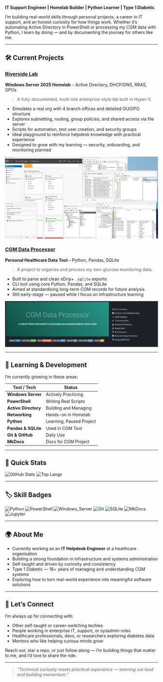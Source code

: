 **IT Support Engineer | Homelab Builder | Python Learner | Type 1 Diabetic**

I’m building real-world skills through personal projects, a career in IT support, and an honest curiosity for how things work. Whether it’s automating Active Directory in PowerShell or processing my CGM data with Python, I learn by doing — and by documenting the journey for others like me.

---

## 🛠️ Current Projects

### [**Riverside Lab**](https://github.com/Warren8824/RiversideHomeLab)  
**Windows Server 2025 Homelab** – Active Directory, DHCP/DNS, RRAS, GPOs  
> A fully-documented, multi-site enterprise-style lab built in Hyper-V.

- Simulates a real org with 4 branch offices and detailed OU/GPO structure  
- Explores subnetting, routing, group policies, and shared access via file server  
- Scripts for automation, test user creation, and security groups  
- Ideal playground to reinforce helpdesk knowledge with practical experience  
- Designed to grow with my learning — security, onboarding, and monitoring planned

![Lab Graphic](https://github.com/Warren8824/RiversideHomeLab/blob/main/01-infrastructure%2Fimages%2FDC01.png)

### [**CGM Data Processor**](https://github.com/Warren8824/cgm-data-processor)  
**Personal Healthcare Data Tool** – Python, Pandas, SQLite  
> A project to organise and process my own glucose monitoring data.

- Built to parse and clean xDrip+ `.sqlite` exports  
- CLI tool using core Python, Pandas, and SQLite  
- Aimed at standardising long-term CGM records for future analysis  
- Still early-stage — paused while I focus on infrastructure learning

![Doc Site](https://github.com/Warren8824/cgm-data-processor/blob/main/site/assets/images/doc-site.png)

---

## 🧠 Learning & Development

I’m currently growing in these areas:

| Tool / Tech         | Status                  |
|---------------------|--------------------------|
| **Windows Server**  | Actively Practicing      |
| **PowerShell**      | Writing Real Scripts     |
| **Active Directory**| Building and Managing    |
| **Networking**      | Hands-on in Homelab      |
| **Python**          | Learning, Paused Project |
| **Pandas & SQLite** | Used in CGM Tool         |
| **Git & GitHub**    | Daily Use                |
| **MkDocs**          | Docs for CGM Project     |

---

## 🚀 Quick Stats

![GitHub Stats](https://github-readme-stats.vercel.app/api?username=Warren8824&show_icons=true&theme=default)
![Top Langs](https://github-readme-stats.vercel.app/api/top-langs/?username=Warren8824&layout=compact)

---

## 🏷️ Skill Badges

![Python](https://img.shields.io/badge/Python-Learning_&_Using-lightblue)
![PowerShell](https://img.shields.io/badge/PowerShell-Practicing-blue)
![Windows_Server](https://img.shields.io/badge/Windows_Server-2025_Lab-green)
![Git](https://img.shields.io/badge/Git-Active-orange)
![SQLite](https://img.shields.io/badge/SQLite-Used_in_Project-lightblue)
![MkDocs](https://img.shields.io/badge/MkDocs-Used_for_Documentation-blue)
![Jupyter](https://img.shields.io/badge/Jupyter_Notebooks-Occasional_Use-orange)

---

## 🌍 About Me

- Currently working as an **IT Helpdesk Engineer** at a healthcare organisation  
- Building a strong foundation in infrastructure and systems administration  
- Self-taught and driven by curiosity and consistency  
- Type 1 Diabetic — 18+ years of managing and understanding CGM systems  
- Exploring how to turn real-world experience into meaningful software solutions

---

## 🤝 Let’s Connect

I’m always up for connecting with:

- Other self-taught or career-switching techies  
- People working in enterprise IT, support, or sysadmin roles  
- Healthcare professionals, devs, or researchers exploring diabetes data  
- Mentors who like helping curious minds grow

Reach out, star a repo, or just follow along — I’m building things that matter to me, and I’d love to share the ride.

---

> _“Technical curiosity meets practical experience — learning out loud and building momentum.”_
